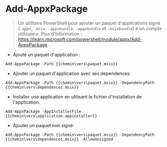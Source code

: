 # Add-AppxPackage

> Un utilitaire PowerShell pour ajouter un paquet d'applications signé (`.appx`, `.msix`, `.appxbundle`, `.appxbundle` et `.msixbundle`) à un compte utilisateur.
> Plus d'information : <https://learn.microsoft.com/powershell/module/appx/Add-AppxPackage>.

- Ajoute un paquet d'application :

`Add-AppxPackage -Path {{chemin\vers\paquet.msix}}`

- Ajouter un paquet d'application avec ses dependences:

`Add-AppxPackage -Path {{chemin\vers\paquet.msix}} -DependencyPath {{chemin\vers\dependences.msix}}`

- Installer une application en utilisant le fichier d'installation de l'application:

`Add-AppxPackage -AppInstallerFile {{chemin\vers\application.appinstaller}}`

- Ajouter un paquet non signé:

`Add-AppxPackage -Path {{chemin\vers\paquet.msix}} -DependencyPath {{chemin\vers\dependences.msix}} -AllowUnsigned`
